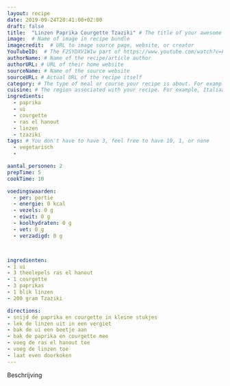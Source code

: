 ```yaml
---
layout: recipe
date: 2019-09-24T20:41:00+02:00
draft: false
title:  "Linzen Paprika Courgette Tzaziki" # The title of your awesome recipe
image:  # Name of image in recipe bundle
imagecredit:  # URL to image source page, website, or creator
YouTubeID:  # The F2SYDXV1W1w part of https://www.youtube.com/watch?v=F2SYDXV1W1w
authorName: # Name of the recipe/article author
authorURL: # URL of their home website
sourceName: # Name of the source website
sourceURL: # Actual URL of the recipe itself
category: # The type of meal or course your recipe is about. For example: "dinner", "entree", or "dessert".
cuisine: # The region associated with your recipe. For example, Italiaans, Mediterraans", or Eigen.
ingredients:
  - paprika
  - ui
  - courgette
  - ras el hanout
  - linzen
  - tzaziki
tags: # You don't have to have 3, feel free to have 10, 1, or none
  - vegetarisch
  -

aantal_personen: 2
prepTime: 5
cookTime: 10

voedingswaarden:
  - per: portie
  - energie: 0 kcal
  - vezels: 0 g
  - eiwit: 0 g
  - koolhydraten: 0 g
  - vet: 0 g
  - verzadigd: 0 g



ingredienten:
- 1 ui
- 3 theelepels ras el hanout
- 1 courgette
- 3 paprikas
- 1 blik linzen
- 200 gram Tzaziki

directions:
- snijd de paprika en courgette in kleine stukjes
- lek de linzen uit in een vergiet
- bak de ui een beetje aan
- bak de paprika en courgette mee
- voeg de ras el hanout toe
- voeg de linzen toe
- laat even doorkoken
---
```


Beschrijving
